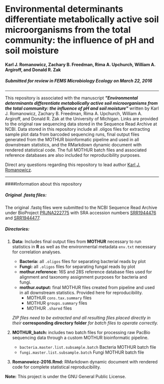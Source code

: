 # Environmental determinants differentiate metabolically active soil microorganisms from the total community: the influence of pH and soil moisture


#### Karl J. Romanowicz, Zachary B. Freedman, Rima A. Upchurch, William A. Argiroff, and Donald R. Zak



##### Submitted for review in ***FEMS Microbiology Ecology*** on March 22, 2016


***************

This repository is associated with the manuscript ***"Environmental determinants differentiate metabolically active soil microorganisms from the total community: the influence of pH and soil moisture"*** written by Karl J. Romanowicz, Zachary B. Freedman, Rima A. Upchurch, William A. Argiroff, and Donald R. Zak at the University of Michigan. Links are provided to the original raw sequencing data stored in the Sequence Read Archive at NCBI. Data stored in this repository include all .oligos files for extracting sample plot data from barcoded sequencing runs, final output files generated from the MOTHUR bioinformatic pipeline and used in all downstream statistics, and the RMarkdown dynamic document with rendered statistical code. The full MOTHUR batch files and associated reference databases are also included for reproducibility purposes.

Direct any questions regarding this repository to lead author [Karl J. Romanowicz](mailto:kjromano@umich.edu).

***************

####Information about this repository

##### **Original .fastq files:**
The original .fastq files were submitted to the NCBI Sequence Read Archive under BioProject [PRJNA222775](http://www.ncbi.nlm.nih.gov/bioproject/PRJNA222775) with SRA accession numbers [SRR1944476](http://trace.ncbi.nlm.nih.gov/Traces/sra/?run=SRR1944476) and [SRR1944477](http://trace.ncbi.nlm.nih.gov/Traces/sra/?run=SRR1944477).

##### **Directories:**
1. **Data:** Includes final output files from **MOTHUR** necessary to run statistics in **R** as well as the environmental metadata `env.txt` necessary for correlation analyses.
	- **Bacteria:** all `.oligos` files for separating bacterial reads by plot
	- **Fungi:** all `.oligos` files for separating fungal reads by plot
	- **mothur.reference:** 16S and 28S reference database files used for alignment and taxonomy assignment purposes for bacteria and fungi.
	- **mothur.output:** final MOTHUR files created from pipeline and used in all downstream statistics. Provided here for reproducibility.
		- MOTHUR `cons.tax.summary` files
		- MOTHUR `groups.summary` files
		- MOTHUR `.shared` files

	*ZIP files need to be extracted and all resulting files placed directly in their* **corresponding directory folder** *for batch files to operate correctly.*

2. **MOTHUR_batch:** includes two batch files for processing raw PacBio sequencing data through a custom MOTHUR bioinformatic pipeline.
	- `bacteria.master.list.subsample.batch` Bacteria MOTHUR batch file
	- `fungi.master.list.subsample.batch` Fungi MOTHUR batch file

3. **Romanowicz-2016.Rmd:** RMarkdown dynamic document with rendered code for complete statistical reproducibility.


**Note:** This project is under the GNU General Public License.
